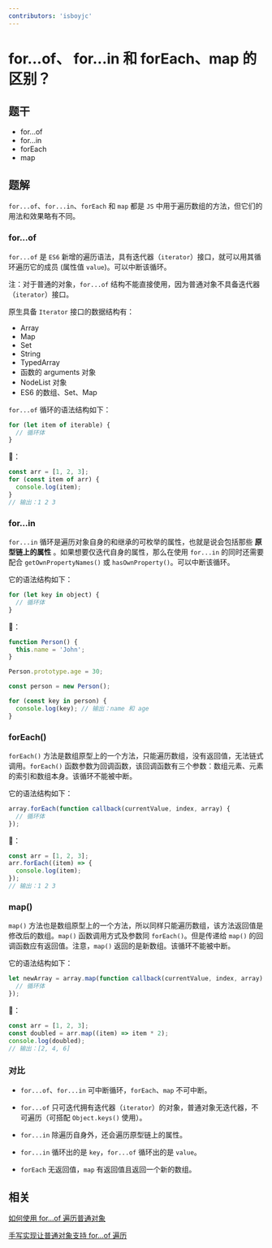 ```yaml
---
contributors: 'isboyjc'
---
```


# for...of、 for...in 和 forEach、map 的区别？

## 题干

- for...of 
- for...in
- forEach
- map

## 题解

<!-- ::: details 点我查看题解 -->

`for...of`、`for...in`、`forEach` 和 `map` 都是 `JS` 中用于遍历数组的方法，但它们的用法和效果略有不同。


### for...of

`for...of` 是 `ES6` 新增的遍历语法，具有迭代器（`iterator`）接口，就可以用其循环遍历它的成员 (属性值 `value`)。可以中断该循环。

注：对于普通的对象，`for...of` 结构不能直接使用，因为普通对象不具备迭代器（`iterator`）接口。

原生具备 `Iterator` 接口的数据结构有：

- Array
- Map
- Set
- String
- TypedArray
- 函数的 arguments 对象
- NodeList 对象
- ES6 的数组、Set、Map

`for...of` 循环的语法结构如下：

```js
for (let item of iterable) {
  // 循环体
}
```

🌰：
```js
const arr = [1, 2, 3];
for (const item of arr) {
  console.log(item);
}
// 输出：1 2 3
```


### for...in

`for...in` 循环是遍历对象自身的和继承的可枚举的属性，也就是说会包括那些 **原型链上的属性** 。如果想要仅迭代自身的属性，那么在使用 `for...in` 的同时还需要配合 `getOwnPropertyNames()` 或 `hasOwnProperty()`。可以中断该循环。

它的语法结构如下：

```js
for (let key in object) {
  // 循环体
}
```

🌰：
```js
function Person() {
  this.name = 'John';
}

Person.prototype.age = 30;

const person = new Person();

for (const key in person) {
  console.log(key); // 输出：name 和 age
}
```


### forEach()

`forEach()` 方法是数组原型上的一个方法，只能遍历数组，没有返回值，无法链式调用。`forEach()` 函数参数为回调函数，该回调函数有三个参数：数组元素、元素的索引和数组本身。该循环不能被中断。

它的语法结构如下：

```js
array.forEach(function callback(currentValue, index, array) {
  // 循环体
});
```

🌰：
```js
const arr = [1, 2, 3];
arr.forEach((item) => {
  console.log(item);
});
// 输出：1 2 3
```


### map()

`map()` 方法也是数组原型上的一个方法，所以同样只能遍历数组，该方法返回值是修改后的数组。`map()` 函数调用方式及参数同 `forEach()`。但是传递给 `map()` 的回调函数应有返回值。注意，`map()` 返回的是新数组。该循环不能被中断。

它的语法结构如下：

```js
let newArray = array.map(function callback(currentValue, index, array) {
  // 循环体
});
```

🌰：
```js
const arr = [1, 2, 3];
const doubled = arr.map((item) => item * 2);
console.log(doubled);
// 输出：[2, 4, 6]
```


### 对比

- `for...of`、`for...in` 可中断循环，`forEach`、`map` 不可中断。

- `for...of` 只可迭代拥有迭代器（`iterator`）的对象，普通对象无迭代器，不可遍历（可搭配 `Object.keys()` 使用）。

- `for...in` 除遍历自身外，还会遍历原型链上的属性。

- `for...in` 循环出的是 `key`，`for...of` 循环出的是 `value`。

- `forEach` 无返回值，`map` 有返回值且返回一个新的数组。

<!-- ::: -->

## 相关

[如何使用 for...of 遍历普通对象](../030object/030050_forof_in_object.md)

[手写实现让普通对象支持 for...of 遍历](../../write/0300_js_write_object_support_forof.md)